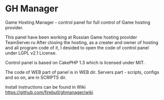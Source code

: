 GH Manager
=============

Game Hosting Manager - control panel for full control of Game hosting provider.

This panel have been working at Russian Game hosting provider TeamServer.ru
After closing the hosting, as a creater and owner of hosting and all program code of it,
I desided to open the code of control panel under LGPL v2.1 License.

Control panel is based on CakePHP 1.3 which is licensed under MIT.

The code of WEB part of panel is in WEB dir.
Servers part - scripts, configs and so on, are in SCRIPTS dir.

Install instructions can be found in Wiki https://github.com/firebull/ghmanager/wiki
